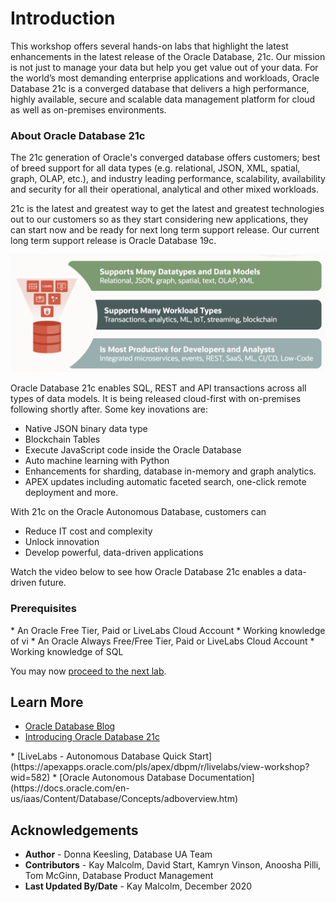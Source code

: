 # Introduction

This workshop offers several hands-on labs that highlight the latest enhancements in the latest release of the Oracle Database, 21c.  Our mission is not just to manage your data but help you get value out of your data.  For the world’s most demanding enterprise applications and workloads, Oracle Database 21c is a converged database that delivers a high performance, highly available, secure and scalable data management platform for cloud as well as on-premises environments. 

### About Oracle Database 21c
The 21c generation of Oracle's converged database offers customers; best of breed support for all data types (e.g. relational, JSON, XML, spatial, graph, OLAP, etc.), and industry leading performance, scalability, availability and security for all their operational, analytical and other mixed workloads.

21c is the latest and greatest way to get the latest and greatest technologies out to our customers so as they start considering new applications, they can start now and be ready for next long term support release.  Our current long term support release is Oracle Database 19c.

 ![Oracle DB 21c Advantages](images/21c-support.png "Oracle DB 21c Advantages")

Oracle Database 21c enables SQL, REST and API transactions across all types of data models.  It is being released cloud-first with on-premises following shortly after. Some key inovations are:
* Native JSON binary data type
* Blockchain Tables
* Execute JavaScript code inside the Oracle Database
* Auto machine learning with Python
* Enhancements for sharding, database in-memory and graph analytics.
* APEX updates including automatic faceted search, one-click remote deployment and more.

With 21c <if type="21c">on the Oracle Autonomous Database</if>, customers can
* Reduce IT cost and complexity
* Unlock innovation
* Develop powerful, data-driven applications

Watch the video below to see how Oracle Database 21c enables a data-driven future.

[](youtube:recR8UR13o8)

### Prerequisites
<if type="dbcs">
* An Oracle Free Tier, Paid or LiveLabs Cloud Account
* Working knowledge of vi
</if>
<if type="21c">
* An Oracle Always Free/Free Tier, Paid or LiveLabs Cloud Account
* Working knowledge of SQL
</if>

You may now [proceed to the next lab](#next).

## Learn More

* [Oracle Database Blog](http://blogs.oracle.com/database)
* [Introducing Oracle Database 21c](https://blogs.oracle.com/database/introducing-oracle-database-21c)
<if type="21c">
* [LiveLabs - Autonomous Database Quick Start](https://apexapps.oracle.com/pls/apex/dbpm/r/livelabs/view-workshop?wid=582)
* [Oracle Autonomous Database Documentation](https://docs.oracle.com/en-us/iaas/Content/Database/Concepts/adboverview.htm)
</if>

## Acknowledgements
* **Author** - Donna Keesling, Database UA Team
* **Contributors** - Kay Malcolm, David Start, Kamryn Vinson, Anoosha Pilli, Tom McGinn, Database Product Management
* **Last Updated By/Date** - Kay Malcolm, December 2020

